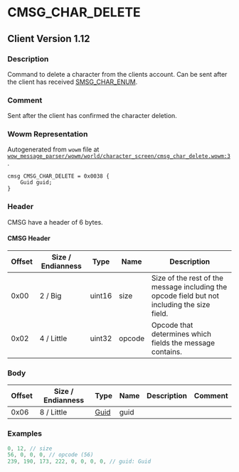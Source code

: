 # CMSG_CHAR_DELETE

## Client Version 1.12

### Description

Command to delete a character from the clients account. Can be sent after the client has received [SMSG_CHAR_ENUM](./smsg_char_enum.md).

### Comment

Sent after the client has confirmed the character deletion.

### Wowm Representation

Autogenerated from `wowm` file at [`wow_message_parser/wowm/world/character_screen/cmsg_char_delete.wowm:3`](https://github.com/gtker/wow_messages/tree/main/wow_message_parser/wowm/world/character_screen/cmsg_char_delete.wowm#L3).
```rust,ignore
cmsg CMSG_CHAR_DELETE = 0x0038 {
    Guid guid;
}
```
### Header

CMSG have a header of 6 bytes.

#### CMSG Header

| Offset | Size / Endianness | Type   | Name   | Description |
| ------ | ----------------- | ------ | ------ | ----------- |
| 0x00   | 2 / Big           | uint16 | size   | Size of the rest of the message including the opcode field but not including the size field.|
| 0x02   | 4 / Little        | uint32 | opcode | Opcode that determines which fields the message contains.|

### Body

| Offset | Size / Endianness | Type | Name | Description | Comment |
| ------ | ----------------- | ---- | ---- | ----------- | ------- |
| 0x06 | 8 / Little | [Guid](../spec/packed-guid.md) | guid |  |  |

### Examples
```c
0, 12, // size
56, 0, 0, 0, // opcode (56)
239, 190, 173, 222, 0, 0, 0, 0, // guid: Guid
```
